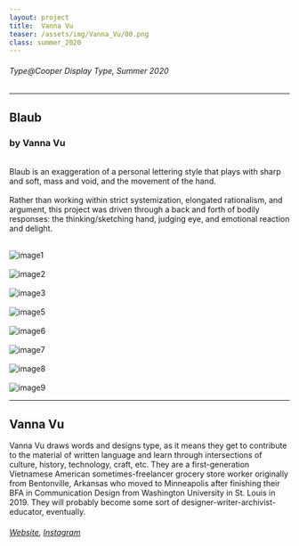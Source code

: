 ```yaml
---
layout: project
title:  Vanna Vu
teaser: /assets/img/Vanna_Vu/00.png
class: summer_2020
---
```

###### Type@Cooper Display Type, Summer 2020 ######
---
## Blaub ##
### by Vanna Vu ###
<br>
Blaub is an exaggeration of a personal lettering style that plays with sharp and soft, mass and void, and the movement of the hand.
<br><br>
Rather than working within strict systemization, elongated rationalism, and argument, this project was driven through a back and forth of bodily responses: the thinking/sketching hand, judging eye, and emotional reaction and delight. 
<br><br>

![image1](/assets/img/Vanna_Vu/01.png)
<br><br>
![image2](/assets/img/Vanna_Vu/02.png)
<br><br>
![image3](/assets/img/Vanna_Vu/03.png)
<br><br>
![image5](/assets/img/Vanna_Vu/04.png)
<br><br>
![image6](/assets/img/Vanna_Vu/05.png)
<br><br>
![image7](/assets/img/Vanna_Vu/06.png)
<br><br>
![image8](/assets/img/Vanna_Vu/07.png)
<br><br>
![image9](/assets/img/Vanna_Vu/08.png)

---
## Vanna Vu ##
Vanna Vu draws words and designs type, as it means they get to contribute to the material of written language and learn through intersections of culture, history, technology, craft, etc. They are a first-generation Vietnamese American sometimes-freelancer grocery store worker originally from Bentonville, Arkansas who moved to Minneapolis after finishing their BFA in Communication Design from Washington University in St. Louis in 2019. They will probably become some sort of designer-writer-archivist-educator, eventually.
<br>
###### [Website](https://vannavu.com/), [Instagram](https://www.instagram.com/vanna_vu/) ######
